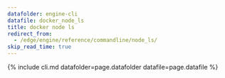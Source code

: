 ```yaml
---
datafolder: engine-cli
datafile: docker_node_ls
title: docker node ls
redirect_from:
  - /edge/engine/reference/commandline/node_ls/
skip_read_time: true
---
```

<!--
This page is automatically generated from Docker's source code. If you want to
suggest a change to the text that appears here, open a ticket or pull request
in the source repository on GitHub:

https://github.com/docker/cli
-->
{% include cli.md datafolder=page.datafolder datafile=page.datafile %}
